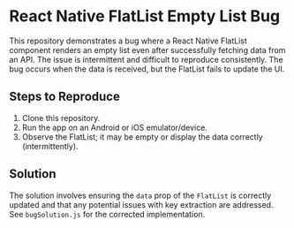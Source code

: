 # React Native FlatList Empty List Bug

This repository demonstrates a bug where a React Native FlatList component renders an empty list even after successfully fetching data from an API.  The issue is intermittent and difficult to reproduce consistently. The bug occurs when the data is received, but the FlatList fails to update the UI. 

## Steps to Reproduce

1. Clone this repository.
2. Run the app on an Android or iOS emulator/device.
3. Observe the FlatList; it may be empty or display the data correctly (intermittently).

## Solution

The solution involves ensuring the `data` prop of the `FlatList` is correctly updated and that any potential issues with key extraction are addressed.  See `bugSolution.js` for the corrected implementation.
